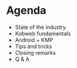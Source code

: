 # Agenda

* State of the industry
* Kobweb fundamentals
* Android + KMP
* Tips and tricks
* Closing remarks
* Q & A
